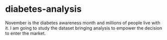# diabetes-analysis
November is the diabetes awareness month and millions of people live with it.
I am going to study the dataset bringing analysis to empower the decision to enter the market.
